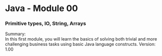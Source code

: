 # Java - Module 00
### Primitive types, IO, String, Arrays  
Summary:  
In this first module, you will learn the basics of solving both trivial and more challenging
business tasks using basic Java language constructs.
Version: 1.00